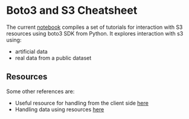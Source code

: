 # Boto3 and S3 Cheatsheet

The current [notebook](s3_boto_guide.ipynb) compiles a set of tutorials for interaction with S3 resources using boto3 SDK from Python. It explores interaction with s3 using:

- artificial data
- real data from a public dataset

## Resources

Some other references are:

- Useful resource for handling from the client side [here](https://towardsdatascience.com/working-with-amazon-s3-buckets-with-boto3-785252ea22e0)
- Handling data using resources [here](https://realpython.com/python-boto3-aws-s3/)